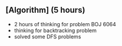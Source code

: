 ## [Algorithm] (5 hours)
- 2 hours of thinking for problem BOJ 6064 
- thinking for backtracking problem
- solved some DFS problems
